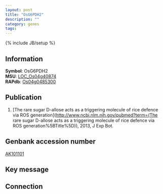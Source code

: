 ```yaml
---
layout: post
title: "OsG6PDH2"
description: ""
category: genes
tags: 
---
```

{% include JB/setup %}

## Information
__Symbol__: OsG6PDH2  
__MSU__: [LOC_Os04g40874](http://rice.plantbiology.msu.edu/cgi-bin/ORF_infopage.cgi?orf=LOC_Os04g40874)  
__RAPdb__: [Os04g0485300](http://rapdb.dna.affrc.go.jp/viewer/gbrowse_details/irgsp1?name=Os04g0485300)  

## Publication
1. [The rare sugar D-allose acts as a triggering molecule of rice defence via ROS generation](http://www.ncbi.nlm.nih.gov/pubmed?term=(The rare sugar D-allose acts as a triggering molecule of rice defence via ROS generation%5BTitle%5D)), 2013, J Exp Bot.

## Genbank accession number
[AK101101](http://www.ncbi.nlm.nih.gov/nuccore/AK101101)

## Key message

## Connection


